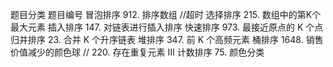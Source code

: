 题目分类	题目编号
冒泡排序	912. 排序数组          //超时
选择排序	215. 数组中的第K个最大元素
插入排序	147. 对链表进行插入排序
快速排序	973. 最接近原点的 K 个点
归并排序	23. 合并 K 个升序链表
堆排序	    347. 前 K 个高频元素
桶排序	    1648. 销售价值减少的颜色球 // 220. 存在重复元素 III
计数排序	75. 颜色分类
